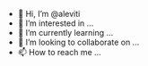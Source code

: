 - 👋 Hi, I’m @aleviti
- 👀 I’m interested in ...
- 🌱 I’m currently learning ...
- 💞️ I’m looking to collaborate on ...
- 📫 How to reach me ...

<!---
aleviti/aleviti is a ✨ special ✨ repository because its `README.md` (this file) appears on your GitHub profile.
You can click the Preview link to take a look at your changes.
--->
